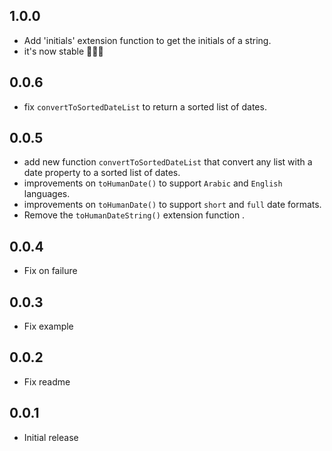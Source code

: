 ## 1.0.0

- Add 'initials' extension function to get the initials of a string.
- it's now stable 🎉🎉🎉

## 0.0.6

- fix `convertToSortedDateList` to return a sorted list of dates.

## 0.0.5

- add new function `convertToSortedDateList` that convert any list with a date property to a sorted list of dates.
- improvements on `toHumanDate()` to support `Arabic` and `English` languages.
- improvements on `toHumanDate()` to support `short` and `full` date formats.
- Remove the `toHumanDateString()` extension function .

## 0.0.4

- Fix on failure

## 0.0.3

- Fix example

## 0.0.2

- Fix readme

## 0.0.1

- Initial release
